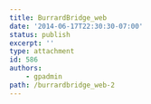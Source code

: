 ```yaml
---
title: BurrardBridge_web
date: '2014-06-17T22:30:30-07:00'
status: publish
excerpt: ''
type: attachment
id: 586
authors:
    - gpadmin
path: /burrardbridge_web-2
---
```

<!DOCTYPE html PUBLIC "-//W3C//DTD HTML 4.0 Transitional//EN" "http://www.w3.org/TR/REC-html40/loose.dtd">
<?xml encoding="UTF-8">

